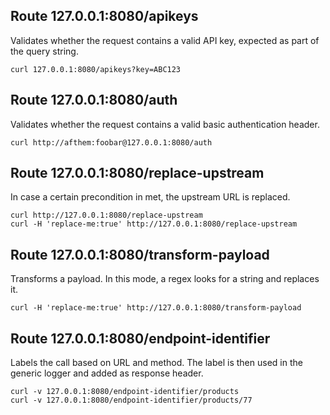 ## Route 127.0.0.1:8080/apikeys

Validates whether the request contains a valid API key, expected as part of the query string.

```text
curl 127.0.0.1:8080/apikeys?key=ABC123
```

## Route 127.0.0.1:8080/auth

Validates whether the request contains a valid basic authentication header.

```text
curl http://afthem:foobar@127.0.0.1:8080/auth
```

## Route 127.0.0.1:8080/replace-upstream

In case a certain precondition in met, the upstream URL is replaced.

```text
curl http://127.0.0.1:8080/replace-upstream
curl -H 'replace-me:true' http://127.0.0.1:8080/replace-upstream
```

## Route 127.0.0.1:8080/transform-payload
Transforms a payload. In this mode, a regex looks for a string and replaces it.

```text
curl -H 'replace-me:true' http://127.0.0.1:8080/transform-payload
```

## Route 127.0.0.1:8080/endpoint-identifier
Labels the call based on URL and method. The label is then used in the generic logger and added as response header.

```text
curl -v 127.0.0.1:8080/endpoint-identifier/products
curl -v 127.0.0.1:8080/endpoint-identifier/products/77
```
